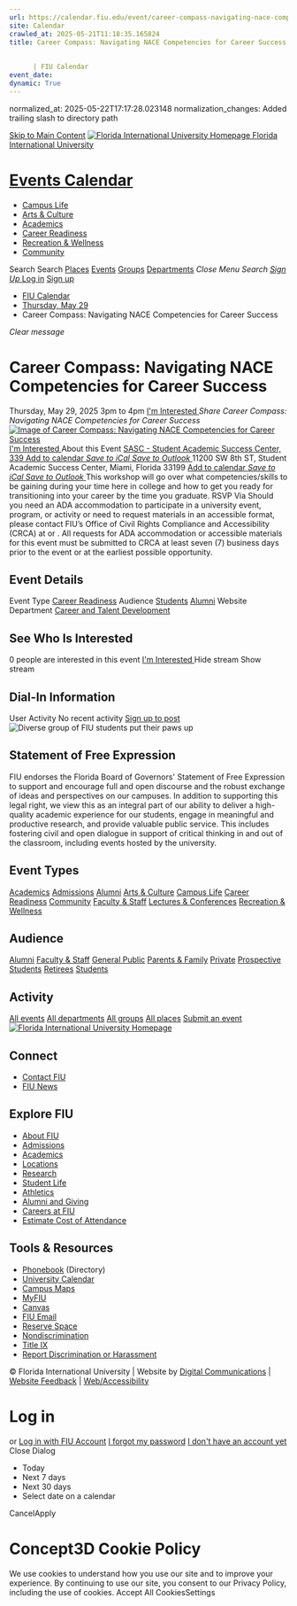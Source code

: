 ```yaml
---
url: https://calendar.fiu.edu/event/career-compass-navigating-nace-competencies-for-career-success/
site: Calendar
crawled_at: 2025-05-21T11:18:35.165824
title: Career Compass: Navigating NACE Competencies for Career Success
    
    
      | FIU Calendar
event_date: 
dynamic: True
---
```

normalized_at: 2025-05-22T17:17:28.023148
normalization_changes: Added trailing slash to directory path

[Skip to Main Content](https://calendar.fiu.edu/event/career-compass-navigating-nace-competencies-for-career-success#main-content)
[![Florida International University Homepage](https://digicdn.fiu.edu/core/_assets/images/logo-top.png) Florida International University](https://www.fiu.edu)
# [Events Calendar ](https://calendar.fiu.edu/)
  * [Campus Life](https://calendar.fiu.edu/calendar?event_types%5B%5D=127595)
  * [Arts & Culture](https://calendar.fiu.edu/calendar?event_types%5B%5D=127590)
  * [Academics](https://calendar.fiu.edu/calendar?event_types%5B%5D=127582)
  * [Career Readiness](https://calendar.fiu.edu/calendar?event_types%5B%5D=127584)
  * [Recreation & Wellness](https://calendar.fiu.edu/calendar?event_types%5B%5D=127603)
  * [Community](https://calendar.fiu.edu/calendar?event_types%5B%5D=127601)


Search Search
[Places](https://calendar.fiu.edu/search/places) [Events](https://calendar.fiu.edu/calendar) [Groups](https://calendar.fiu.edu/search/groups) [Departments](https://calendar.fiu.edu/search/departments)
_Close Menu_
_Search_ [ _Sign Up_ ](https://calendar.fiu.edu/signup)
[Log in](https://calendar.fiu.edu/auth/shib_login?previous_url=https%3A%2F%2Fcalendar.fiu.edu%2Fevent%2Fcareer-compass-navigating-nace-competencies-for-career-success) [Sign up](https://calendar.fiu.edu/signup)
  * [FIU Calendar](https://calendar.fiu.edu/)
  * [Thursday, May 29](https://calendar.fiu.edu/calendar/day/2025/5/29)
  * Career Compass: Navigating NACE Competencies for Career Success


_Clear message_
# Career Compass: Navigating NACE Competencies for Career Success
Thursday, May 29, 2025 3pm to 4pm 
[ I'm Interested ](https://calendar.fiu.edu/event/49674625541815/confirm?return=https%3A%2F%2Fcalendar.fiu.edu%2Fevent%2Fcareer-compass-navigating-nace-competencies-for-career-success)
_Share Career Compass: Navigating NACE Competencies for Career Success_
[ ![Image of Career Compass: Navigating NACE Competencies for Career Success](https://localist-images.azureedge.net/photos/49674629590386/card/3266ab5719d899838418a43d4cd5de002bf58b72.jpg) ](https://calendar.fiu.edu/photo/49674629590386)
[ I'm Interested ](https://calendar.fiu.edu/event/49674625541815/confirm?return=https%3A%2F%2Fcalendar.fiu.edu%2Fevent%2Fcareer-compass-navigating-nace-competencies-for-career-success)
About this Event
[ SASC - Student Academic Success Center, 339 ](https://calendar.fiu.edu/sasc)
[Add to calendar ](https://calendar.fiu.edu/event/career-compass-navigating-nace-competencies-for-career-success)
[ _Save to iCal_ ](https://calendar.fiu.edu/event/career-compass-navigating-nace-competencies-for-career-success.ics "Save to iCal") [ _Save to Outlook_ ](https://calendar.fiu.edu/event/career-compass-navigating-nace-competencies-for-career-success.ics "Save to Outlook")
11200 SW 8th ST, Student Academic Success Center, Miami, Florida 33199
[Add to calendar ](https://calendar.fiu.edu/event/career-compass-navigating-nace-competencies-for-career-success)
[ _Save to iCal_ ](https://calendar.fiu.edu/event/career-compass-navigating-nace-competencies-for-career-success.ics "Save to iCal") [ _Save to Outlook_ ](https://calendar.fiu.edu/event/career-compass-navigating-nace-competencies-for-career-success.ics "Save to Outlook")
This workshop will go over what competencies/skills to be gaining during your time here in college and how to get you ready for transitioning into your career by the time you graduate.
RSVP Via 
Should you need an ADA accommodation to participate in a university event, program, or activity or need to request materials in an accessible format, please contact FIU’s Office of Civil Rights Compliance and Accessibility (CRCA) at or . All requests for ADA accommodation or accessible materials for this event must be submitted to CRCA at least seven (7) business days prior to the event or at the earliest possible opportunity. 
## Event Details
Event Type
[Career Readiness](https://calendar.fiu.edu/search/events?event_types%5B%5D=127584)
Audience
[Students](https://calendar.fiu.edu/search/events?event_types%5B%5D=121719) [Alumni](https://calendar.fiu.edu/search/events?event_types%5B%5D=121721)
Website
Department
[Career and Talent Development](https://calendar.fiu.edu/department/career_and_talent_development)
##  See Who Is Interested 
0 people  are interested in this event
[ I'm Interested ](https://calendar.fiu.edu/event/49674625541815/confirm?return=https%3A%2F%2Fcalendar.fiu.edu%2Fevent%2Fcareer-compass-navigating-nace-competencies-for-career-success)
Hide stream Show stream
## Dial-In Information
User Activity
No recent activity
[Sign up to post](https://calendar.fiu.edu/auth/shib_login?previous_url=https%3A%2F%2Fcalendar.fiu.edu%2Fevent%2Fcareer-compass-navigating-nace-competencies-for-career-success)
![Diverse group of FIU students put their paws up](https://www.fiu.edu/_assets/images/thumbnail-students-paw.jpg)
## Statement of Free Expression
FIU endorses the Florida Board of Governors' Statement of Free Expression to support and encourage full and open discourse and the robust exchange of ideas and perspectives on our campuses. In addition to supporting this legal right, we view this as an integral part of our ability to deliver a high-quality academic experience for our students, engage in meaningful and productive research, and provide valuable public service. This includes fostering civil and open dialogue in support of critical thinking in and out of the classroom, including events hosted by the university.
## Event Types
[Academics](https://calendar.fiu.edu/calendar?event_types%5B%5D=127582)
[Admissions](https://calendar.fiu.edu/calendar?event_types%5B%5D=127583)
[Alumni](https://calendar.fiu.edu/calendar?event_types%5B%5D=127589)
[Arts & Culture](https://calendar.fiu.edu/calendar?event_types%5B%5D=127590)
[Campus Life](https://calendar.fiu.edu/calendar?event_types%5B%5D=127595)
[Career Readiness](https://calendar.fiu.edu/calendar?event_types%5B%5D=127584)
[Community](https://calendar.fiu.edu/calendar?event_types%5B%5D=127601)
[Faculty & Staff](https://calendar.fiu.edu/calendar?event_types%5B%5D=127602)
[Lectures & Conferences](https://calendar.fiu.edu/calendar?event_types%5B%5D=127587)
[Recreation & Wellness](https://calendar.fiu.edu/calendar?event_types%5B%5D=127603)
## Audience
[Alumni](https://calendar.fiu.edu/calendar?event_types%5B%5D=121721)
[Faculty & Staff](https://calendar.fiu.edu/calendar?event_types%5B%5D=121720)
[General Public](https://calendar.fiu.edu/calendar?event_types%5B%5D=121722)
[Parents & Family](https://calendar.fiu.edu/calendar?event_types%5B%5D=36918157286658)
[Private](https://calendar.fiu.edu/calendar?event_types%5B%5D=129753)
[Prospective Students](https://calendar.fiu.edu/calendar?event_types%5B%5D=121723)
[Retirees](https://calendar.fiu.edu/calendar?event_types%5B%5D=37290279036119)
[Students](https://calendar.fiu.edu/calendar?event_types%5B%5D=121719)
## Activity
[All events](https://calendar.fiu.edu/search?what=events)
[All departments](https://calendar.fiu.edu/search/departments)
[All groups](https://calendar.fiu.edu/search?what=groups)
[All places](https://calendar.fiu.edu/search?what=places)
[Submit an event](https://calendar.fiu.edu/admin/events/new/basic-information)
[ ![Florida International University Homepage](https://digicdn.fiu.edu/core/_assets/images/footer-logo.svg) ](https://www.fiu.edu/)
## Connect
  * [Contact FIU](https://www.fiu.edu/about/contact-us/index.html)
  * [FIU News](https://news.fiu.edu/)


## Explore FIU
  * [About FIU](https://www.fiu.edu/about/index.html)
  * [Admissions](https://www.fiu.edu/admissions/index.html)
  * [Academics](https://www.fiu.edu/academics/index.html)
  * [Locations](https://www.fiu.edu/locations/index.html)
  * [Research](https://www.fiu.edu/research/index.html)
  * [Student Life](https://www.fiu.edu/student-life/index.html)
  * [Athletics](https://www.fiu.edu/athletics/index.html)
  * [Alumni and Giving](https://www.fiu.edu/alumni-and-giving/index.html)
  * [Careers at FIU](https://hr.fiu.edu/careers/)
  * [Estimate Cost of Attendance](https://onestop.fiu.edu/finances/estimate-your-costs/)


## Tools & Resources
  * [Phonebook](https://phonebook.fiu.edu) (Directory)
  * [University Calendar](https://calendar.fiu.edu/)
  * [Campus Maps](https://campusmaps.fiu.edu/)
  * [MyFIU](https://my.fiu.edu/)
  * [Canvas](https://canvas.fiu.edu)
  * [FIU Email](http://mail.fiu.edu/)
  * [Reserve Space](https://reservespace.fiu.edu/make-reservation/)
  * [Nondiscrimination](https://ace.fiu.edu/civil-rights-and-accessibility/harassment-and-discrimination/)
  * [Title IX](https://ace.fiu.edu/title-ix/)
  * [Report Discrimination or Harassment](https://report.fiu.edu/)


© Florida International University  | Website by [Digital Communications](https://stratcomm.fiu.edu/digital-print/websites/) | [Website Feedback](https://webforms.fiu.edu/view.php?id=370774&element_5=https://calendar.fiu.edu/https://calendar.fiu.edu/) | [Web/Accessibility](https://accessibility.fiu.edu/)
# Log in
or
[Log in with FIU Account](https://calendar.fiu.edu/auth/shib_login?previous_url=https%3A%2F%2Fcalendar.fiu.edu%2Fevent%2Fcareer-compass-navigating-nace-competencies-for-career-success)
[I forgot my password](https://calendar.fiu.edu/auth/forgot) [I don't have an account yet](https://calendar.fiu.edu/signup)
Close Dialog
  * Today
  * Next 7 days
  * Next 30 days
  * Select date on a calendar


CancelApply
# Concept3D Cookie Policy
We use cookies to understand how you use our site and to improve your experience. By continuing to use our site, you consent to our Privacy Policy, including the use of cookies. 
Accept All CookiesSettings
